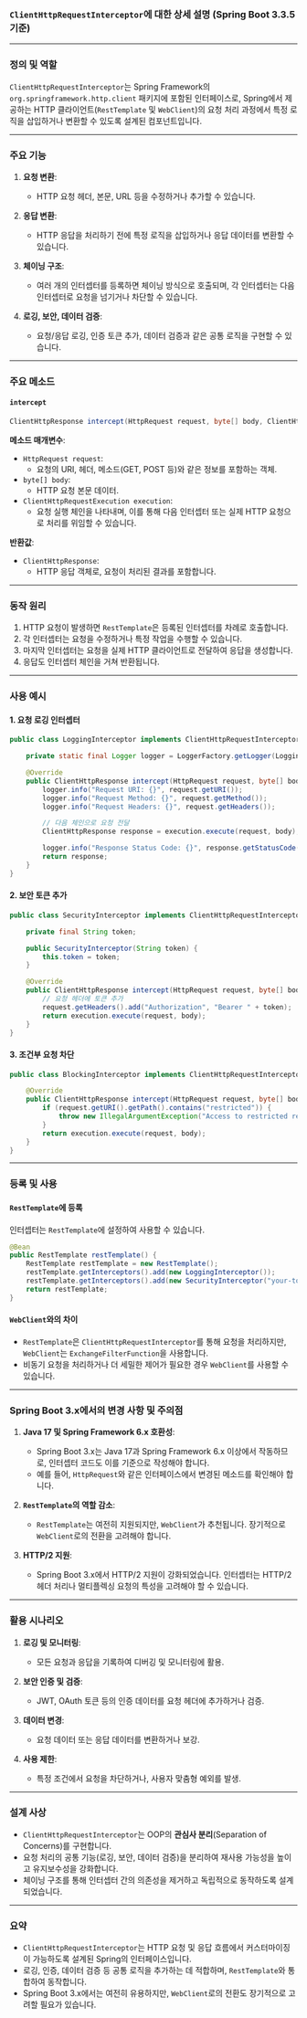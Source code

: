 ### `ClientHttpRequestInterceptor`에 대한 상세 설명 (Spring Boot 3.3.5 기준)

---

### 정의 및 역할

`ClientHttpRequestInterceptor`는 Spring Framework의 `org.springframework.http.client` 패키지에 포함된 인터페이스로, Spring에서 제공하는 HTTP 클라이언트(`RestTemplate` 및 `WebClient`)의 요청 처리 과정에서 특정 로직을 삽입하거나 변환할 수 있도록 설계된 컴포넌트입니다.

---

### 주요 기능
1. **요청 변환**:
   - HTTP 요청 헤더, 본문, URL 등을 수정하거나 추가할 수 있습니다.

2. **응답 변환**:
   - HTTP 응답을 처리하기 전에 특정 로직을 삽입하거나 응답 데이터를 변환할 수 있습니다.

3. **체이닝 구조**:
   - 여러 개의 인터셉터를 등록하면 체이닝 방식으로 호출되며, 각 인터셉터는 다음 인터셉터로 요청을 넘기거나 차단할 수 있습니다.

4. **로깅, 보안, 데이터 검증**:
   - 요청/응답 로깅, 인증 토큰 추가, 데이터 검증과 같은 공통 로직을 구현할 수 있습니다.

---

### 주요 메소드

#### `intercept`
```java
ClientHttpResponse intercept(HttpRequest request, byte[] body, ClientHttpRequestExecution execution) throws IOException;
```

**메소드 매개변수**:
- `HttpRequest request`:
  - 요청의 URI, 헤더, 메소드(GET, POST 등)와 같은 정보를 포함하는 객체.
- `byte[] body`:
  - HTTP 요청 본문 데이터.
- `ClientHttpRequestExecution execution`:
  - 요청 실행 체인을 나타내며, 이를 통해 다음 인터셉터 또는 실제 HTTP 요청으로 처리를 위임할 수 있습니다.

**반환값**:
- `ClientHttpResponse`:
  - HTTP 응답 객체로, 요청이 처리된 결과를 포함합니다.

---

### 동작 원리

1. HTTP 요청이 발생하면 `RestTemplate`은 등록된 인터셉터를 차례로 호출합니다.
2. 각 인터셉터는 요청을 수정하거나 특정 작업을 수행할 수 있습니다.
3. 마지막 인터셉터는 요청을 실제 HTTP 클라이언트로 전달하여 응답을 생성합니다.
4. 응답도 인터셉터 체인을 거쳐 반환됩니다.

---

### 사용 예시

#### 1. **요청 로깅 인터셉터**
```java
public class LoggingInterceptor implements ClientHttpRequestInterceptor {

    private static final Logger logger = LoggerFactory.getLogger(LoggingInterceptor.class);

    @Override
    public ClientHttpResponse intercept(HttpRequest request, byte[] body, ClientHttpRequestExecution execution) throws IOException {
        logger.info("Request URI: {}", request.getURI());
        logger.info("Request Method: {}", request.getMethod());
        logger.info("Request Headers: {}", request.getHeaders());

        // 다음 체인으로 요청 전달
        ClientHttpResponse response = execution.execute(request, body);

        logger.info("Response Status Code: {}", response.getStatusCode());
        return response;
    }
}
```

#### 2. **보안 토큰 추가**
```java
public class SecurityInterceptor implements ClientHttpRequestInterceptor {

    private final String token;

    public SecurityInterceptor(String token) {
        this.token = token;
    }

    @Override
    public ClientHttpResponse intercept(HttpRequest request, byte[] body, ClientHttpRequestExecution execution) throws IOException {
        // 요청 헤더에 토큰 추가
        request.getHeaders().add("Authorization", "Bearer " + token);
        return execution.execute(request, body);
    }
}
```

#### 3. **조건부 요청 차단**
```java
public class BlockingInterceptor implements ClientHttpRequestInterceptor {

    @Override
    public ClientHttpResponse intercept(HttpRequest request, byte[] body, ClientHttpRequestExecution execution) throws IOException {
        if (request.getURI().getPath().contains("restricted")) {
            throw new IllegalArgumentException("Access to restricted resources is forbidden.");
        }
        return execution.execute(request, body);
    }
}
```

---

### 등록 및 사용

#### **`RestTemplate`에 등록**
인터셉터는 `RestTemplate`에 설정하여 사용할 수 있습니다.
```java
@Bean
public RestTemplate restTemplate() {
    RestTemplate restTemplate = new RestTemplate();
    restTemplate.getInterceptors().add(new LoggingInterceptor());
    restTemplate.getInterceptors().add(new SecurityInterceptor("your-token-here"));
    return restTemplate;
}
```

#### **`WebClient`와의 차이**
- `RestTemplate`은 `ClientHttpRequestInterceptor`를 통해 요청을 처리하지만, `WebClient`는 `ExchangeFilterFunction`을 사용합니다.
- 비동기 요청을 처리하거나 더 세밀한 제어가 필요한 경우 `WebClient`를 사용할 수 있습니다.

---

### Spring Boot 3.x에서의 변경 사항 및 주의점

1. **Java 17 및 Spring Framework 6.x 호환성**:
   - Spring Boot 3.x는 Java 17과 Spring Framework 6.x 이상에서 작동하므로, 인터셉터 코드도 이를 기준으로 작성해야 합니다.
   - 예를 들어, `HttpRequest`와 같은 인터페이스에서 변경된 메소드를 확인해야 합니다.

2. **`RestTemplate`의 역할 감소**:
   - `RestTemplate`는 여전히 지원되지만, `WebClient`가 추천됩니다. 장기적으로 `WebClient`로의 전환을 고려해야 합니다.

3. **HTTP/2 지원**:
   - Spring Boot 3.x에서 HTTP/2 지원이 강화되었습니다. 인터셉터는 HTTP/2 헤더 처리나 멀티플렉싱 요청의 특성을 고려해야 할 수 있습니다.

---

### 활용 시나리오

1. **로깅 및 모니터링**:
   - 모든 요청과 응답을 기록하여 디버깅 및 모니터링에 활용.

2. **보안 인증 및 검증**:
   - JWT, OAuth 토큰 등의 인증 데이터를 요청 헤더에 추가하거나 검증.

3. **데이터 변경**:
   - 요청 데이터 또는 응답 데이터를 변환하거나 보강.

4. **사용 제한**:
   - 특정 조건에서 요청을 차단하거나, 사용자 맞춤형 예외를 발생.

---

### 설계 사상
- `ClientHttpRequestInterceptor`는 OOP의 **관심사 분리**(Separation of Concerns)를 구현합니다.
- 요청 처리의 공통 기능(로깅, 보안, 데이터 검증)을 분리하여 재사용 가능성을 높이고 유지보수성을 강화합니다.
- 체이닝 구조를 통해 인터셉터 간의 의존성을 제거하고 독립적으로 동작하도록 설계되었습니다.

---

### 요약
- `ClientHttpRequestInterceptor`는 HTTP 요청 및 응답 흐름에서 커스터마이징이 가능하도록 설계된 Spring의 인터페이스입니다.
- 로깅, 인증, 데이터 검증 등 공통 로직을 추가하는 데 적합하며, `RestTemplate`와 통합하여 동작합니다.
- Spring Boot 3.x에서는 여전히 유용하지만, `WebClient`로의 전환도 장기적으로 고려할 필요가 있습니다.
